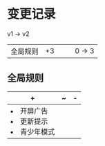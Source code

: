 # 变更记录

v1 -> v2

||||||
|-|:-:|:-:|:-:|:-:|
|全局规则|+3|||0 -> 3|

## 全局规则

|+|~|-|
|-|-|-|
|<li>开屏广告<li>更新提示<li>青少年模式|||
